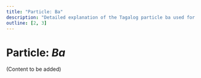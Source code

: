 ```yaml
---
title: "Particle: Ba"
description: "Detailed explanation of the Tagalog particle ba used for yes/no questions and adding curiosity."
outline: [2, 3]
---
```


# Particle: *Ba*

(Content to be added)

